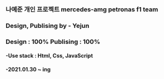 ﻿### 나예준 개인 프로젝트 mercedes-amg petronas f1 team
 <h3> Design, Publising by - Yejun</h3>
<h3> Design : 100% Publising : 100%</h3>
<h4>-Use stack : Html, Css, JavaScript</h4>
<h4>-2021.01.30 ~ ing</h3>
